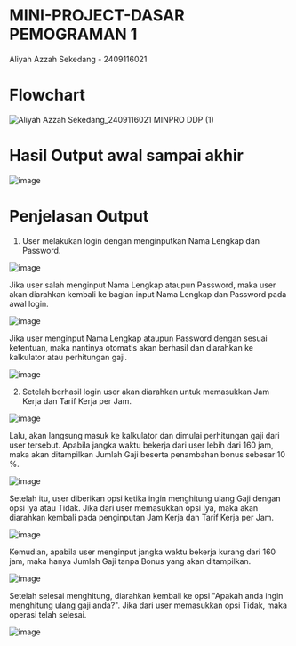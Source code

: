# MINI-PROJECT-DASAR PEMOGRAMAN 1
Aliyah Azzah Sekedang - 2409116021

# Flowchart
![Aliyah Azzah Sekedang_2409116021 MINPRO DDP (1)](https://github.com/user-attachments/assets/0745664c-240a-40d1-92cb-8afd463b5d8d)

# Hasil Output awal sampai akhir
![image](https://github.com/user-attachments/assets/f641c3b6-332c-4946-b536-d0ebe5b7ff35)


# Penjelasan Output
1) User melakukan login dengan menginputkan Nama Lengkap dan Password.
   
![image](https://github.com/user-attachments/assets/82eec537-3f2b-4c1a-89b7-3fbbab056f20)
   
   Jika user salah menginput Nama Lengkap ataupun Password, maka user akan diarahkan kembali ke bagian input Nama Lengkap dan Password pada awal login.
   
![image](https://github.com/user-attachments/assets/d51dae28-7a49-4ad5-9b8c-bfeeb0a0cc3d)

   Jika user menginput Nama Lengkap ataupun Password dengan sesuai ketentuan, maka nantinya otomatis akan berhasil dan diarahkan ke kalkulator atau perhitungan gaji.

![image](https://github.com/user-attachments/assets/878b239b-6afd-4afd-8a95-186ca7055106)


2) Setelah berhasil login user akan diarahkan untuk memasukkan Jam Kerja dan Tarif Kerja per Jam.

![image](https://github.com/user-attachments/assets/09449861-13bc-4c5a-9d50-3b38a7d1f149)

Lalu, akan langsung masuk ke kalkulator dan dimulai perhitungan gaji dari user tersebut. Apabila jangka waktu bekerja dari user lebih dari 160 jam, maka akan ditampilkan Jumlah Gaji beserta penambahan bonus sebesar 10 %.

![image](https://github.com/user-attachments/assets/1b925cf1-575c-46f3-92e4-dabf0ea72a20)

Setelah itu, user diberikan opsi ketika ingin menghitung ulang Gaji dengan opsi Iya atau Tidak. Jika dari user memasukkan opsi Iya, maka akan diarahkan kembali pada penginputan Jam Kerja dan Tarif Kerja per Jam.

![image](https://github.com/user-attachments/assets/b1f061c6-5674-46ba-aac1-696aadb356b1)

Kemudian, apabila user menginput jangka waktu bekerja kurang dari 160 jam, maka hanya Jumlah Gaji tanpa Bonus yang akan ditampilkan.

![image](https://github.com/user-attachments/assets/170dc73e-9355-4fe0-b8b1-9d355f28569b)

Setelah selesai menghitung, diarahkan kembali ke opsi "Apakah anda ingin menghitung ulang gaji anda?". Jika dari user memasukkan opsi Tidak, maka operasi telah selesai.

![image](https://github.com/user-attachments/assets/dfbc9a4d-99d6-44ab-9695-46fbb27d42f8)

# 
   




